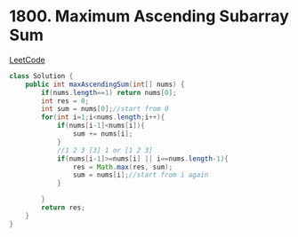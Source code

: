 # 1800. Maximum Ascending Subarray Sum
[LeetCode](https://leetcode.com/problems/maximum-ascending-subarray-sum/description/)

```java
class Solution {
    public int maxAscendingSum(int[] nums) {
        if(nums.length==1) return nums[0];
        int res = 0;
        int sum = nums[0];//start from 0
        for(int i=1;i<nums.length;i++){
            if(nums[i-1]<nums[i]){
                sum += nums[i];
            } 
            //1 2 3 [3] 1 or [1 2 3]
            if(nums[i-1]>=nums[i] || i==nums.length-1){
                res = Math.max(res, sum);
                sum = nums[i];//start from i again
            }

        }
        return res;
    }
}
```